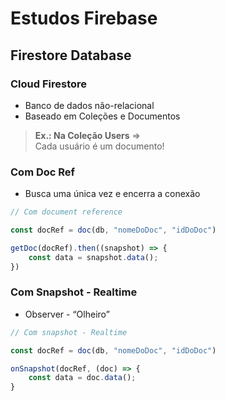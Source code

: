 # Estudos Firebase

## Firestore Database
### Cloud Firestore

- Banco de dados não-relacional
- Baseado em Coleções e Documentos
> **Ex.: Na Coleção Users** => \
> Cada usuário é um documento!

### Com Doc Ref

- Busca uma única vez e encerra a conexão

```jsx
// Com document reference

const docRef = doc(db, "nomeDoDoc", "idDoDoc")

getDoc(docRef).then((snapshot) => {
	const data = snapshot.data();
})
```

### Com Snapshot - Realtime

- Observer - “Olheiro”

```jsx
// Com snapshot - Realtime

const docRef = doc(db, "nomeDoDoc", "idDoDoc")

onSnapshot(docRef, (doc) => {
	const data = doc.data();
}
